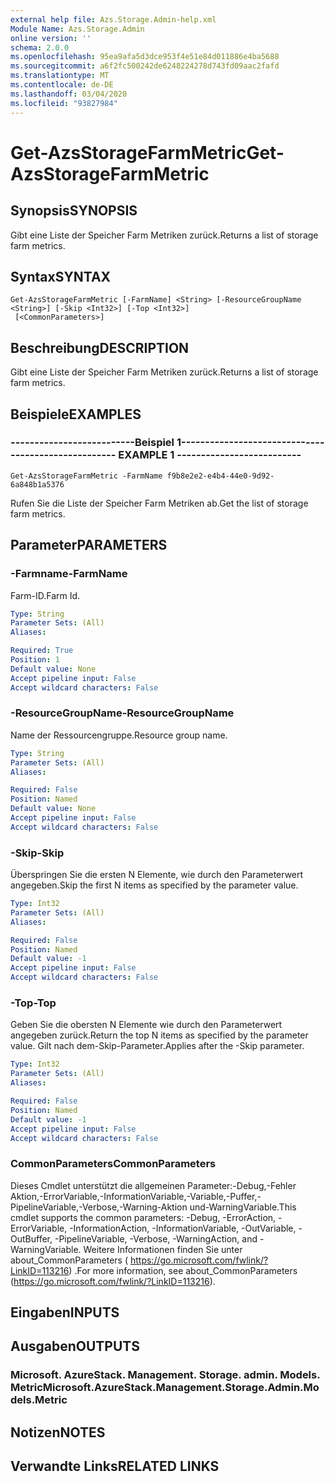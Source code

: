 ```yaml
---
external help file: Azs.Storage.Admin-help.xml
Module Name: Azs.Storage.Admin
online version: ''
schema: 2.0.0
ms.openlocfilehash: 95ea9afa5d3dce953f4e51e84d011886e4ba5688
ms.sourcegitcommit: a6f2fc500242de6248224278d743fd09aac2fafd
ms.translationtype: MT
ms.contentlocale: de-DE
ms.lasthandoff: 03/04/2020
ms.locfileid: "93827984"
---
```

# <span data-ttu-id="a40ea-101">Get-AzsStorageFarmMetric</span><span class="sxs-lookup"><span data-stu-id="a40ea-101">Get-AzsStorageFarmMetric</span></span>

## <span data-ttu-id="a40ea-102">Synopsis</span><span class="sxs-lookup"><span data-stu-id="a40ea-102">SYNOPSIS</span></span>
<span data-ttu-id="a40ea-103">Gibt eine Liste der Speicher Farm Metriken zurück.</span><span class="sxs-lookup"><span data-stu-id="a40ea-103">Returns a list of storage farm metrics.</span></span>

## <span data-ttu-id="a40ea-104">Syntax</span><span class="sxs-lookup"><span data-stu-id="a40ea-104">SYNTAX</span></span>

```
Get-AzsStorageFarmMetric [-FarmName] <String> [-ResourceGroupName <String>] [-Skip <Int32>] [-Top <Int32>]
 [<CommonParameters>]
```

## <span data-ttu-id="a40ea-105">Beschreibung</span><span class="sxs-lookup"><span data-stu-id="a40ea-105">DESCRIPTION</span></span>
<span data-ttu-id="a40ea-106">Gibt eine Liste der Speicher Farm Metriken zurück.</span><span class="sxs-lookup"><span data-stu-id="a40ea-106">Returns a list of storage farm metrics.</span></span>

## <span data-ttu-id="a40ea-107">Beispiele</span><span class="sxs-lookup"><span data-stu-id="a40ea-107">EXAMPLES</span></span>

### <span data-ttu-id="a40ea-108">--------------------------Beispiel 1--------------------------</span><span class="sxs-lookup"><span data-stu-id="a40ea-108">-------------------------- EXAMPLE 1 --------------------------</span></span>
```
Get-AzsStorageFarmMetric -FarmName f9b8e2e2-e4b4-44e0-9d92-6a848b1a5376
```

<span data-ttu-id="a40ea-109">Rufen Sie die Liste der Speicher Farm Metriken ab.</span><span class="sxs-lookup"><span data-stu-id="a40ea-109">Get the list of storage farm metrics.</span></span>

## <span data-ttu-id="a40ea-110">Parameter</span><span class="sxs-lookup"><span data-stu-id="a40ea-110">PARAMETERS</span></span>

### <span data-ttu-id="a40ea-111">-Farmname</span><span class="sxs-lookup"><span data-stu-id="a40ea-111">-FarmName</span></span>
<span data-ttu-id="a40ea-112">Farm-ID.</span><span class="sxs-lookup"><span data-stu-id="a40ea-112">Farm Id.</span></span>

```yaml
Type: String
Parameter Sets: (All)
Aliases: 

Required: True
Position: 1
Default value: None
Accept pipeline input: False
Accept wildcard characters: False
```

### <span data-ttu-id="a40ea-113">-ResourceGroupName</span><span class="sxs-lookup"><span data-stu-id="a40ea-113">-ResourceGroupName</span></span>
<span data-ttu-id="a40ea-114">Name der Ressourcengruppe.</span><span class="sxs-lookup"><span data-stu-id="a40ea-114">Resource group name.</span></span>

```yaml
Type: String
Parameter Sets: (All)
Aliases: 

Required: False
Position: Named
Default value: None
Accept pipeline input: False
Accept wildcard characters: False
```

### <span data-ttu-id="a40ea-115">-Skip</span><span class="sxs-lookup"><span data-stu-id="a40ea-115">-Skip</span></span>
<span data-ttu-id="a40ea-116">Überspringen Sie die ersten N Elemente, wie durch den Parameterwert angegeben.</span><span class="sxs-lookup"><span data-stu-id="a40ea-116">Skip the first N items as specified by the parameter value.</span></span>

```yaml
Type: Int32
Parameter Sets: (All)
Aliases: 

Required: False
Position: Named
Default value: -1
Accept pipeline input: False
Accept wildcard characters: False
```

### <span data-ttu-id="a40ea-117">-Top</span><span class="sxs-lookup"><span data-stu-id="a40ea-117">-Top</span></span>
<span data-ttu-id="a40ea-118">Geben Sie die obersten N Elemente wie durch den Parameterwert angegeben zurück.</span><span class="sxs-lookup"><span data-stu-id="a40ea-118">Return the top N items as specified by the parameter value.</span></span>
<span data-ttu-id="a40ea-119">Gilt nach dem-Skip-Parameter.</span><span class="sxs-lookup"><span data-stu-id="a40ea-119">Applies after the -Skip parameter.</span></span>

```yaml
Type: Int32
Parameter Sets: (All)
Aliases: 

Required: False
Position: Named
Default value: -1
Accept pipeline input: False
Accept wildcard characters: False
```

### <span data-ttu-id="a40ea-120">CommonParameters</span><span class="sxs-lookup"><span data-stu-id="a40ea-120">CommonParameters</span></span>
<span data-ttu-id="a40ea-121">Dieses Cmdlet unterstützt die allgemeinen Parameter:-Debug,-Fehler Aktion,-ErrorVariable,-InformationVariable,-Variable,-Puffer,-PipelineVariable,-Verbose,-Warning-Aktion und-WarningVariable.</span><span class="sxs-lookup"><span data-stu-id="a40ea-121">This cmdlet supports the common parameters: -Debug, -ErrorAction, -ErrorVariable, -InformationAction, -InformationVariable, -OutVariable, -OutBuffer, -PipelineVariable, -Verbose, -WarningAction, and -WarningVariable.</span></span> <span data-ttu-id="a40ea-122">Weitere Informationen finden Sie unter about_CommonParameters ( https://go.microsoft.com/fwlink/?LinkID=113216) .</span><span class="sxs-lookup"><span data-stu-id="a40ea-122">For more information, see about_CommonParameters (https://go.microsoft.com/fwlink/?LinkID=113216).</span></span>

## <span data-ttu-id="a40ea-123">Eingaben</span><span class="sxs-lookup"><span data-stu-id="a40ea-123">INPUTS</span></span>

## <span data-ttu-id="a40ea-124">Ausgaben</span><span class="sxs-lookup"><span data-stu-id="a40ea-124">OUTPUTS</span></span>

### <span data-ttu-id="a40ea-125">Microsoft. AzureStack. Management. Storage. admin. Models. Metric</span><span class="sxs-lookup"><span data-stu-id="a40ea-125">Microsoft.AzureStack.Management.Storage.Admin.Models.Metric</span></span>

## <span data-ttu-id="a40ea-126">Notizen</span><span class="sxs-lookup"><span data-stu-id="a40ea-126">NOTES</span></span>

## <span data-ttu-id="a40ea-127">Verwandte Links</span><span class="sxs-lookup"><span data-stu-id="a40ea-127">RELATED LINKS</span></span>

